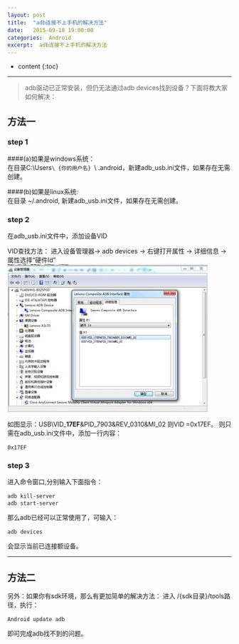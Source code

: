 ```yaml
---
layout: post
title:  "adb连接不上手机的解决方法"
date:   2015-09-18 19:00:00
categories:  Android
excerpt:  adb连接不上手机的解决方法
---
```


* content
{:toc}

---

> adb驱动已正常安装，但仍无法通过adb devices找到设备？下面将教大家如何解决：

## 方法一
### step 1 
####(a)如果是windows系统：  
在目录C:\Users`\ {你的用户名} `\ .android，新建adb_usb.ini文件，如果存在无需创建。

####(b)如果是linux系统:   
在目录 ~/.android, 新建adb_usb.ini文件，如果存在无需创建。

### step 2 
在adb_usb.ini文件中，添加设备VID

VID查找方法： 进入设备管理器-> adb devices -> 右键打开属性 -> 详细信息 -> 属性选择“硬件Id”
![adb vid](/images/adb/1.jpg)
 
如图显示：USB\VID_**17EF**&PID_7903&REV_0310&MI_02
则VID =0x17EF。
则只需在adb_usb.ini文件中，添加一行内容：  

	0x17EF

### step 3 
进入命令窗口,分别输入下面指令：  

	adb kill-server
	adb start-server

那么adb已经可以正常使用了，可输入：

	adb devices

会显示当前已连接额设备。

----------

## 方法二
另外：如果你有sdk环境，那么有更加简单的解决方法： 
进入 /{sdk目录}/tools路径，执行：   
 
	Android update adb

即可完成adb找不到的问题。
